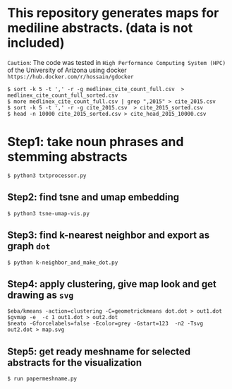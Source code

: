 # This repository generates maps for mediline abstracts. (data is not included)
`Caution`: The code was tested in `High Performance Computing System (HPC)` of the University of Arizona using docker `https://hub.docker.com/r/hossain/gdocker`


```console
$ sort -k 5 -t ',' -r -g medlinex_cite_count_full.csv  > medlinex_cite_count_full_sorted.csv
$ more medlinex_cite_count_full.csv | grep ",2015" > cite_2015.csv
$ sort -k 5 -t ',' -r -g cite_2015.csv  > cite_2015_sorted.csv
$ head -n 10000 cite_2015_sorted.csv > cite_head_2015_10000.csv

```


# Step1: take noun phrases and stemming abstracts
```console
$ python3 txtprocessor.py
```
## Step2: find tsne and umap embedding
```console
$ python3 tsne-umap-vis.py
```
## Step3: find k-nearest neighbor and export as graph `dot`
```console
$ python k-neighbor_and_make_dot.py
```

## Step4: apply clustering, give map look and get drawing as `svg`
```console
$eba/kmeans -action=clustering -C=geometrickmeans dot.dot > out1.dot
$gvmap -e  -c 1 out1.dot > out2.dot
$neato -Gforcelabels=false -Ecolor=grey -Gstart=123  -n2 -Tsvg  out2.dot > map.svg
```
## Step5: get ready meshname for selected abstracts for the visualization  
```console
$ run papermeshname.py
```
